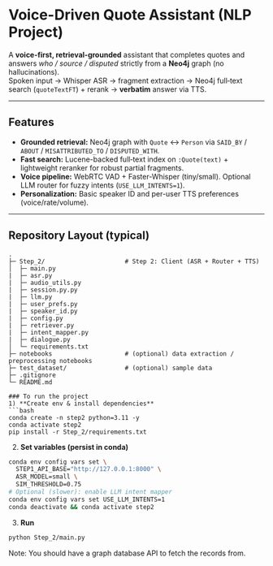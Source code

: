 # Voice-Driven Quote Assistant (NLP Project)

A **voice-first, retrieval-grounded** assistant that completes quotes and answers *who / source / disputed* strictly from a **Neo4j** graph (no hallucinations).  
Spoken input → Whisper ASR → fragment extraction → Neo4j full‑text search (`quoteTextFT`) + rerank → **verbatim** answer via TTS.

---

## Features
- **Grounded retrieval:** Neo4j graph with `Quote` ↔ `Person` via `SAID_BY` / `ABOUT` / `MISATTRIBUTED_TO` / `DISPUTED_WITH`.
- **Fast search:** Lucene-backed full‑text index on `:Quote(text)` + lightweight reranker for robust partial fragments.
- **Voice pipeline:** WebRTC VAD + Faster-Whisper (tiny/small). Optional LLM router for fuzzy intents (`USE_LLM_INTENTS=1`).
- **Personalization:** Basic speaker ID and per-user TTS preferences (voice/rate/volume).

---

## Repository Layout (typical)
```
.
├─ Step_2/                      # Step 2: Client (ASR + Router + TTS)
│  ├─ main.py
|  ├─ asr.py
|  ├─ audio_utils.py
|  ├─ session.py.py
|  ├─ llm.py
|  ├─ user_prefs.py 
|  ├─ speaker_id.py
|  ├─ config.py
|  ├─ retriever.py
|  ├─ intent_mapper.py
|  ├─ dialogue.py
│  └─ requirements.txt
├─ notebooks                    # (optional) data extraction / preprocessing notebooks
├─ test_dataset/                # (optional) sample data
├─ .gitignore
└─ README.md

### To run the project
1) **Create env & install dependencies**
```bash
conda create -n step2 python=3.11 -y
conda activate step2
pip install -r Step_2/requirements.txt
```
2) **Set variables (persist in conda)**
```bash
conda env config vars set \
  STEP1_API_BASE="http://127.0.0.1:8000" \
  ASR_MODEL=small \
  SIM_THRESHOLD=0.75
# Optional (slower): enable LLM intent mapper
conda env config vars set USE_LLM_INTENTS=1
conda deactivate && conda activate step2
```
3) **Run**
```bash
python Step_2/main.py
```

Note:
You should have a graph database API to fetch the records from.



